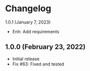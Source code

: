 Changelog
=========

1.0.1 (January 7, 2023)
- Enh: Add requirements

1.0.0 (February 23, 2022)
-------------------------
- Initial release
- Fix #63: Fixed and tested
